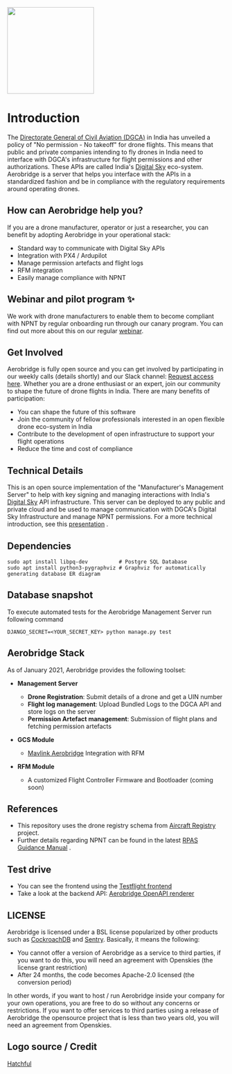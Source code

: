 <img src="https://i.imgur.com/88pvVBP.png" height="200">

# Introduction

The [Directorate General of Civil Aviation (DGCA)](https://dgca.gov.in/digigov-portal/) in India has unveiled a policy
of "No permission - No takeoff" for drone flights. This means that public and private companies intending to fly drones
in India need to interface with DGCA's infrastructure for flight permissions and other authorizations. These APIs are
called India's [Digital Sky](https://digitalsky.dgca.gov.in/) eco-system. Aerobridge is a server that helps you
interface with the APIs in a standardized fashion and be in compliance with the regulatory requirements around operating
drones.

## How can Aerobridge help you?

If you are a drone manufacturer, operator or just a researcher, you can benefit by adopting Aerobridge in your
operational stack:

- Standard way to communicate with Digital Sky APIs
- Integration with PX4 / Ardupilot
- Manage permission artefacts and flight logs
- RFM integration
- Easily manage compliance with NPNT

## Webinar and pilot program ✨

We work with drone manufacturers to enable them to become compliant with NPNT by regular onboarding run through our
canary program. You can find out more about this on our regular [webinar](https://webinar.aerobridge.in).

## Get Involved

Aerobridge is fully open source and you can get involved by participating in our weekly calls (details shortly) and our
Slack channel: [Request access here](https://forms.gle/qdUgjJHiFQn2Yuhg6). Whether you are a drone enthusiast or an
expert, join our community to shape the future of drone flights in India. There are many benefits of participation:

- You can shape the future of this software
- Join the community of fellow professionals interested in an open flexible drone eco-system in India
- Contribute to the development of open infrastructure to support your flight operations
- Reduce the time and cost of compliance

## Technical Details

This is an open source implementation of the "Manufacturer's Management Server" to help with key signing and managing
interactions with India's [Digital Sky](https://digitalsky.dgca.gov.in/) API infrastructure. This server can be deployed
to any public and private cloud and be used to manage communication with DGCA's Digital Sky Infrastructure and manage
NPNT permissions. For a more technical introduction, see
this [presentation](https://docs.google.com/presentation/d/1cZrNwNrLtLIj5eKEGql2HN-G1gZFbbGhGbiTB1i16So/edit?usp=sharing)
.

## Dependencies

```
sudo apt install libpq-dev          # Postgre SQL Database
sudo apt install python3-pygraphviz # Graphviz for automatically generating database ER diagram
```

## Database snapshot

To execute automated tests for the Aerobridge Management Server run following command

```
DJANGO_SECRET=<YOUR_SECRET_KEY> python manage.py test
```

## Aerobridge Stack

As of January 2021, Aerobridge provides the following toolset:

- **Management Server**
    - __Drone Registration__: Submit details of a drone and get a UIN number
    - __Flight log management__: Upload Bundled Logs to the DGCA API and store logs on the server
    - __Permission Artefact management__: Submission of flight plans and fetching permission artefacts

- **GCS Module**
    - [Mavlink Aerobridge](https://github.com/openskies-sh/mavlink-aerobridge) Integration with RFM

- **RFM Module**
    - A customized Flight Controller Firmware and Bootloader (coming soon)

## References

- This repository uses the drone registry schema from [Aircraft Registry](https://aircraftregistry.herokuapp.com)
  project.
- Further details regarding NPNT can be found in the
  latest [RPAS Guidance Manual](https://public-prd-dgca.s3.ap-south-1.amazonaws.com/InventoryList/headerblock/drones/DGCA%20RPAS%20Guidance%20Manual.pdf)
  .

## Test drive

- You can see the frontend using the [Testflight frontend](https://aerobridgetestflight.herokuapp.com/launchpad)
- Take a look at the backend
  API: [Aerobridge OpenAPI renderer](https://redocly.github.io/redoc/?url=https://raw.githubusercontent.com/openskies-sh/aerobridge/master/api/aerobridge-1.0.0.resolved.yaml)

## LICENSE

Aerobridge is licensed under a BSL license popularized by other products such
as [CockroachDB](https://www.cockroachlabs.com/docs/stable/licensing-faqs.html)
and [Sentry](https://blog.sentry.io/2019/11/06/relicensing-sentry). Basically, it means the following:

- You cannot offer a version of Aerobridge as a service to third parties, if you want to do this, you will need an
  agreement with Openskies (the license grant restriction)
- After 24 months, the code becomes Apache-2.0 licensed (the conversion period)

In other words, if you want to host / run Aerobridge inside your company for your own operations, you are free to do so
without any concerns or restrictions. If you want to offer services to third parties using a release of Aerobridge the
opensource project that is less than two years old, you will need an agreement from Openskies.

## Logo source / Credit

[Hatchful](https://hatchful.shopify.com/)
